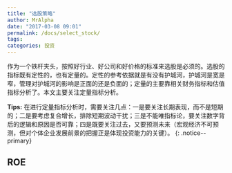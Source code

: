 ```yaml
---
title: "选股策略"
author: MrAlpha
date: "2017-03-08 09:01"
permalink: /docs/select_stock/
tags:
categories: 投资
---
```


作为一个铁杆夹头，按照好行业、好公司和好价格的标准来选股是必须的。选股的指标既有定性的，也有定量的。定性的参考依据就是有没有护城河，护城河是宽是窄，管理对护城河的影响是正面的还是负面的；定量的主要靠相关财务指标和估值指标分析了。本文主要关注定量指标分析。

**Tips:** 在进行定量指标分析时，需要关注几点：一是要关注长期表现，而不是短期的；二是要考虑复合增长，排除短期波动干扰；三是不能唯指标论，要关注数字背后的逻辑和原因是否可靠；四是既要关注过去，又要预测未来（宏观经济不可预测，但对个体企业发展前景的把握正是体现投资能力的关键）。
{: .notice--primary}

## ROE

##
